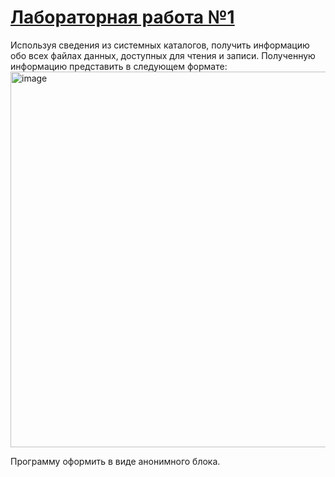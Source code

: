 <h1><a href = "https://github.com/Rvze/distributed-data-storage-systems/tree/master/lab1">Лабораторная работа №1</a></h1>
Используя сведения из системных каталогов, получить информацию обо всех файлах данных, доступных для чтения и записи. Полученную информацию представить в следующем формате:

<img width="601" alt="image" src="https://user-images.githubusercontent.com/76607958/228034102-437a79f3-5119-4e68-9f9a-94c49ac71340.png">

Программу оформить в виде анонимного блока.
